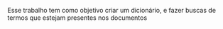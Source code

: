 Esse trabalho tem como objetivo criar um dicionário, e fazer buscas de termos que estejam presentes nos documentos
